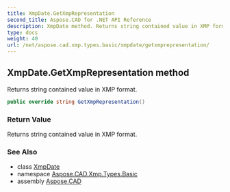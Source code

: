 ```yaml
---
title: XmpDate.GetXmpRepresentation
second_title: Aspose.CAD for .NET API Reference
description: XmpDate method. Returns string contained value in XMP format
type: docs
weight: 40
url: /net/aspose.cad.xmp.types.basic/xmpdate/getxmprepresentation/
---
```

## XmpDate.GetXmpRepresentation method

Returns string contained value in XMP format.

```csharp
public override string GetXmpRepresentation()
```

### Return Value

Returns string contained value in XMP format.

### See Also

* class [XmpDate](../)
* namespace [Aspose.CAD.Xmp.Types.Basic](../../xmpdate/)
* assembly [Aspose.CAD](../../../)


